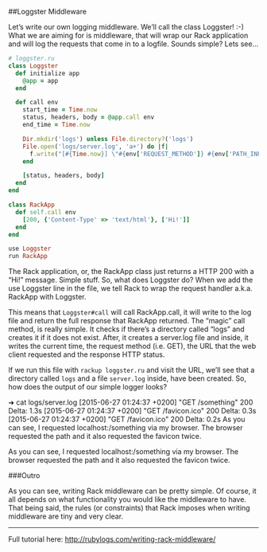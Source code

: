 ##Loggster Middleware

Let’s write our own logging middleware. We’ll call the class Loggster! :-) What we are aiming for is middleware, that will wrap our Rack application and will log the requests that come in to a logfile. Sounds simple? Lets see…

```ruby
# loggster.ru
class Loggster
  def initialize app
    @app = app
  end

  def call env
    start_time = Time.now
    status, headers, body = @app.call env
    end_time = Time.now

    Dir.mkdir('logs') unless File.directory?('logs')
    File.open('logs/server.log', 'a+') do |f|
      f.write("[#{Time.now}] \"#{env['REQUEST_METHOD']} #{env['PATH_INFO']}\" #{status} Delta: #{end_time - start_time}s \n")
    end

    [status, headers, body]
  end
end

class RackApp
  def self.call env
    [200, {'Content-Type' => 'text/html'}, ['Hi!']]
  end
end

use Loggster
run RackApp
```

The Rack application, or, the RackApp class just returns a HTTP 200 with a “Hi!” message. Simple stuff. So, what does Loggster do? When we add the use Loggster line in the file, we tell Rack to wrap the request handler a.k.a. RackApp with Loggster. 

This means that `Loggster#call` will call RackApp.call, it will write to the log file and return the full response that RackApp returned. The “magic” call method, is really simple. It checks if there’s a directory called “logs” and creates it if it does not exist. 
After, it creates a server.log file and inside, it writes the current time, the request method (i.e. GET), the URL that the web client requested and the response HTTP status.

If we run this file with `rackup loggster.ru` and visit the URL, we’ll see that a directory called `logs` and a file `server.log` inside, have been created. So, how does the output of our simple logger looks?

➜ cat logs/server.log
[2015-06-27 01:24:37 +0200] "GET /something" 200 Delta: 1.3s
[2015-06-27 01:24:37 +0200] "GET /favicon.ico" 200 Delta: 0.3s
[2015-06-27 01:24:37 +0200] "GET /favicon.ico" 200 Delta: 0.2s
As you can see, I requested localhost:<port-number>/something via my browser. The browser requested the path and it also requested the favicon twice.

As you can see, I requested localhost:<port-number>/something via my browser. The browser requested the path and it also requested the favicon twice.

###Outro

As you can see, writing Rack middleware can be pretty simple. Of course, it all depends on what functionality you would like the middleware to have. That being said, the rules (or constraints) that Rack imposes when writing middleware are tiny and very clear.


<hr>

Full tutorial here: http://rubylogs.com/writing-rack-middleware/
